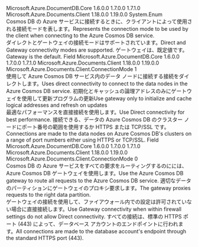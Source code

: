 <Type Name="ConnectionMode" FullName="Microsoft.Azure.Documents.Client.ConnectionMode">
  <TypeSignature Language="C#" Value="public enum ConnectionMode" />
  <TypeSignature Language="ILAsm" Value=".class public auto ansi sealed ConnectionMode extends System.Enum" />
  <TypeSignature Language="DocId" Value="T:Microsoft.Azure.Documents.Client.ConnectionMode" />
  <TypeSignature Language="VB.NET" Value="Public Enum ConnectionMode" />
  <TypeSignature Language="F#" Value="type ConnectionMode = " />
  <AssemblyInfo>
    <AssemblyName>Microsoft.Azure.DocumentDB.Core</AssemblyName>
    <AssemblyVersion>1.6.0.0</AssemblyVersion>
    <AssemblyVersion>1.7.0.0</AssemblyVersion>
    <AssemblyVersion>1.7.1.0</AssemblyVersion>
  </AssemblyInfo>
  <AssemblyInfo>
    <AssemblyName>Microsoft.Azure.Documents.Client</AssemblyName>
    <AssemblyVersion>1.18.0.0</AssemblyVersion>
    <AssemblyVersion>1.19.0.0</AssemblyVersion>
  </AssemblyInfo>
  <Base>
    <BaseTypeName>System.Enum</BaseTypeName>
  </Base>
  <Docs>
    <summary>
            <span data-ttu-id="1bbbd-101">Cosmos DB の Azure サービスに接続するときに、クライアントによって使用される接続モードを表します。</span><span class="sxs-lookup"><span data-stu-id="1bbbd-101">Represents the connection mode to be used by the client when connecting to the Azure Cosmos DB service.</span></span>
            </summary>
    <remarks>
            <span data-ttu-id="1bbbd-102">ダイレクトとゲートウェイの接続モードはサポートされています。</span><span class="sxs-lookup"><span data-stu-id="1bbbd-102">Direct and Gateway connectivity modes are supported.</span></span> <span data-ttu-id="1bbbd-103">ゲートウェイは、既定値です。</span><span class="sxs-lookup"><span data-stu-id="1bbbd-103">Gateway is the default.</span></span> 
            </remarks>
    <altmember cref="T:Microsoft.Azure.Documents.Client.ConnectionPolicy" />
    <altmember cref="T:Microsoft.Azure.Documents.Client.Protocol" />
    <example>
      <code language="c#"><![CDATA[
            DocumentClient client = new DocumentClient(endpointUri, masterKey, new ConnectionPolicy { ConnectionMode = ConnectionMode.Direct });
            ]]></code>
    </example>
  </Docs>
  <Members>
    <Member MemberName="Direct">
      <MemberSignature Language="C#" Value="Direct" />
      <MemberSignature Language="ILAsm" Value=".field public static literal valuetype Microsoft.Azure.Documents.Client.ConnectionMode Direct = int32(1)" />
      <MemberSignature Language="DocId" Value="F:Microsoft.Azure.Documents.Client.ConnectionMode.Direct" />
      <MemberSignature Language="VB.NET" Value="Direct" />
      <MemberSignature Language="F#" Value="Direct = 1" Usage="Microsoft.Azure.Documents.Client.ConnectionMode.Direct" />
      <MemberType>Field</MemberType>
      <AssemblyInfo>
        <AssemblyName>Microsoft.Azure.DocumentDB.Core</AssemblyName>
        <AssemblyVersion>1.6.0.0</AssemblyVersion>
        <AssemblyVersion>1.7.0.0</AssemblyVersion>
        <AssemblyVersion>1.7.1.0</AssemblyVersion>
      </AssemblyInfo>
      <AssemblyInfo>
        <AssemblyName>Microsoft.Azure.Documents.Client</AssemblyName>
        <AssemblyVersion>1.18.0.0</AssemblyVersion>
        <AssemblyVersion>1.19.0.0</AssemblyVersion>
      </AssemblyInfo>
      <ReturnValue>
        <ReturnType>Microsoft.Azure.Documents.Client.ConnectionMode</ReturnType>
      </ReturnValue>
      <MemberValue>1</MemberValue>
      <Docs>
        <summary>
            <span data-ttu-id="1bbbd-104">使用して Azure Cosmos DB サービス内のデータ ノードに接続する接続をダイレクトします。</span><span class="sxs-lookup"><span data-stu-id="1bbbd-104">Uses direct connectivity to connect to the data nodes in the Azure Cosmos DB service.</span></span> <span data-ttu-id="1bbbd-105">初期化とキャッシュの論理アドレスのみにゲートウェイを使用して更新プログラムの更新</span><span class="sxs-lookup"><span data-stu-id="1bbbd-105">Use gateway only to initialize and cache logical addresses and refresh on updates</span></span>
            </summary>
        <remarks>
            <span data-ttu-id="1bbbd-106">最適なパフォーマンスを直接接続を使用します。</span><span class="sxs-lookup"><span data-stu-id="1bbbd-106">Use Direct connectivity for best performance.</span></span> <span data-ttu-id="1bbbd-107">接続できる、データの Azure Cosmos DB のクラスター ノードにポート番号の範囲を使用するか HTTPS または TCP/SSL です。</span><span class="sxs-lookup"><span data-stu-id="1bbbd-107">Connections are made to the data nodes on Azure Cosmos DB's clusters on a range of port numbers either using HTTPS or TCP/SSL.</span></span>
            </remarks>
      </Docs>
    </Member>
    <Member MemberName="Gateway">
      <MemberSignature Language="C#" Value="Gateway" />
      <MemberSignature Language="ILAsm" Value=".field public static literal valuetype Microsoft.Azure.Documents.Client.ConnectionMode Gateway = int32(0)" />
      <MemberSignature Language="DocId" Value="F:Microsoft.Azure.Documents.Client.ConnectionMode.Gateway" />
      <MemberSignature Language="VB.NET" Value="Gateway" />
      <MemberSignature Language="F#" Value="Gateway = 0" Usage="Microsoft.Azure.Documents.Client.ConnectionMode.Gateway" />
      <MemberType>Field</MemberType>
      <AssemblyInfo>
        <AssemblyName>Microsoft.Azure.DocumentDB.Core</AssemblyName>
        <AssemblyVersion>1.6.0.0</AssemblyVersion>
        <AssemblyVersion>1.7.0.0</AssemblyVersion>
        <AssemblyVersion>1.7.1.0</AssemblyVersion>
      </AssemblyInfo>
      <AssemblyInfo>
        <AssemblyName>Microsoft.Azure.Documents.Client</AssemblyName>
        <AssemblyVersion>1.18.0.0</AssemblyVersion>
        <AssemblyVersion>1.19.0.0</AssemblyVersion>
      </AssemblyInfo>
      <ReturnValue>
        <ReturnType>Microsoft.Azure.Documents.Client.ConnectionMode</ReturnType>
      </ReturnValue>
      <MemberValue>0</MemberValue>
      <Docs>
        <summary>
            <span data-ttu-id="1bbbd-108">Cosmos DB の Azure サービスをすべての要求をルーティングするのにには、Azure Cosmos DB ゲートウェイを使用します。</span><span class="sxs-lookup"><span data-stu-id="1bbbd-108">Use the Azure Cosmos DB gateway to route all requests to the Azure Cosmos DB service.</span></span> <span data-ttu-id="1bbbd-109">適切なデータのパーティションにゲートウェイのプロキシ要求します。</span><span class="sxs-lookup"><span data-stu-id="1bbbd-109">The gateway proxies requests to the right data partition.</span></span>
            </summary>
        <remarks>
            <span data-ttu-id="1bbbd-110">ゲートウェイの接続を使用して、ファイアウォール内での設定は許可されていない場合に直接接続します。</span><span class="sxs-lookup"><span data-stu-id="1bbbd-110">Use Gateway connectivity when within firewall settings do not allow Direct connectivity.</span></span> <span data-ttu-id="1bbbd-111">すべての接続は、標準の HTTPS ポート (443) によって、データベース アカウントのエンドポイントに行われます。</span><span class="sxs-lookup"><span data-stu-id="1bbbd-111">All connections are made to the database account's endpoint through the standard HTTPS port (443).</span></span>
            </remarks>
      </Docs>
    </Member>
  </Members>
</Type>